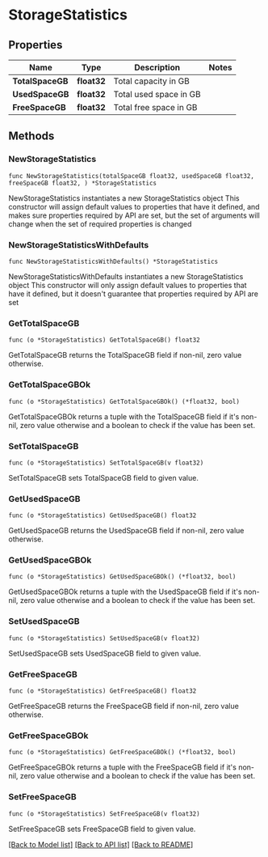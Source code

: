# StorageStatistics

## Properties

Name | Type | Description | Notes
------------ | ------------- | ------------- | -------------
**TotalSpaceGB** | **float32** | Total capacity in GB | 
**UsedSpaceGB** | **float32** | Total used space in GB | 
**FreeSpaceGB** | **float32** | Total free space in GB | 

## Methods

### NewStorageStatistics

`func NewStorageStatistics(totalSpaceGB float32, usedSpaceGB float32, freeSpaceGB float32, ) *StorageStatistics`

NewStorageStatistics instantiates a new StorageStatistics object
This constructor will assign default values to properties that have it defined,
and makes sure properties required by API are set, but the set of arguments
will change when the set of required properties is changed

### NewStorageStatisticsWithDefaults

`func NewStorageStatisticsWithDefaults() *StorageStatistics`

NewStorageStatisticsWithDefaults instantiates a new StorageStatistics object
This constructor will only assign default values to properties that have it defined,
but it doesn't guarantee that properties required by API are set

### GetTotalSpaceGB

`func (o *StorageStatistics) GetTotalSpaceGB() float32`

GetTotalSpaceGB returns the TotalSpaceGB field if non-nil, zero value otherwise.

### GetTotalSpaceGBOk

`func (o *StorageStatistics) GetTotalSpaceGBOk() (*float32, bool)`

GetTotalSpaceGBOk returns a tuple with the TotalSpaceGB field if it's non-nil, zero value otherwise
and a boolean to check if the value has been set.

### SetTotalSpaceGB

`func (o *StorageStatistics) SetTotalSpaceGB(v float32)`

SetTotalSpaceGB sets TotalSpaceGB field to given value.


### GetUsedSpaceGB

`func (o *StorageStatistics) GetUsedSpaceGB() float32`

GetUsedSpaceGB returns the UsedSpaceGB field if non-nil, zero value otherwise.

### GetUsedSpaceGBOk

`func (o *StorageStatistics) GetUsedSpaceGBOk() (*float32, bool)`

GetUsedSpaceGBOk returns a tuple with the UsedSpaceGB field if it's non-nil, zero value otherwise
and a boolean to check if the value has been set.

### SetUsedSpaceGB

`func (o *StorageStatistics) SetUsedSpaceGB(v float32)`

SetUsedSpaceGB sets UsedSpaceGB field to given value.


### GetFreeSpaceGB

`func (o *StorageStatistics) GetFreeSpaceGB() float32`

GetFreeSpaceGB returns the FreeSpaceGB field if non-nil, zero value otherwise.

### GetFreeSpaceGBOk

`func (o *StorageStatistics) GetFreeSpaceGBOk() (*float32, bool)`

GetFreeSpaceGBOk returns a tuple with the FreeSpaceGB field if it's non-nil, zero value otherwise
and a boolean to check if the value has been set.

### SetFreeSpaceGB

`func (o *StorageStatistics) SetFreeSpaceGB(v float32)`

SetFreeSpaceGB sets FreeSpaceGB field to given value.



[[Back to Model list]](../README.md#documentation-for-models) [[Back to API list]](../README.md#documentation-for-api-endpoints) [[Back to README]](../README.md)


